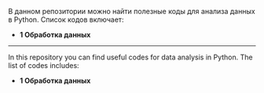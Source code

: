 В данном репозитории можно найти полезные коды для анализа данных в Python. Список кодов включает: 
* **1 Обработка данных**

_______________________________________________________________
In this repository you can find useful codes for data analysis in Python. The list of codes includes: 
* **1 Обработка данных**
